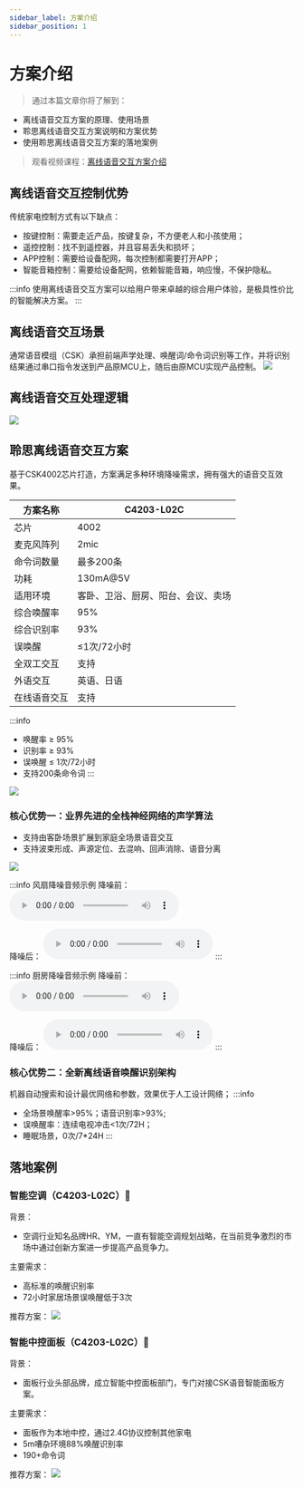 ```yaml
---
sidebar_label: 方案介绍
sidebar_position: 1
---
```


# 方案介绍

> 通过本篇文章你将了解到：
- 离线语音交互方案的原理、使用场景
- 聆思离线语音交互方案说明和方案优势
- 使用聆思离线语音交互方案的落地案例

> 观看视频课程：[离线语音交互方案介绍](https://www.bilibili.com/video/BV1JV411H763)

## 离线语音交互控制优势

传统家电控制方式有以下缺点：
- 按键控制：需要走近产品，按键复杂，不方便老人和小孩使用；
- 遥控控制：找不到遥控器，并且容易丢失和损坏；
- APP控制：需要给设备配网，每次控制都需要打开APP；
- 智能音箱控制：需要给设备配网，依赖智能音箱，响应慢，不保护隐私。

:::info
使用离线语音交互方案可以给用户带来卓越的综合用户体验，是极具性价比的智能解决方案。
:::

## 离线语音交互场景

通常语音模组（CSK）承担前端声学处理、唤醒词/命令词识别等工作，并将识别结果通过串口指令发送到产品原MCU上，随后由原MCU实现产品控制。
![](./files_new/files_Scheme_introduction/Interactive_scenario.png)


## 离线语音交互处理逻辑

![](./files_new/files_Scheme_introduction/Interaction_principle.png)

## 聆思离线语音交互方案

基于CSK4002芯片打造，方案满足多种环境降噪需求，拥有强大的语音交互效果。

| 方案名称 | **C4203-L02C** |
|----|-----------------|
| 芯片       | 4002                               |
| 麦克风阵列   | 2mic                               |
| 命令词数量 | 最多200条                          |
| 功耗        | 130mA@5V                           |
| 适用环境   | 客卧、卫浴、厨房、阳台、会议、卖场 |
| 综合唤醒率        | 95%                                |
| 综合识别率   | 93%                                |
| 误唤醒  | ≤1次/72小时                        |
| 全双工交互       | 支持                               |
| 外语交互   | 英语、日语                         |
| 在线语音交互    | 支持                               |

:::info
- 唤醒率 ≥ 95% 
- 识别率 ≥ 93% 
- 误唤醒 ≤ 1次/72小时
- 支持200条命令词
:::

![](./files_new/files_Scheme_introduction/effect.png)


### 核心优势一：业界先进的全栈神经网络的声学算法

- 支持由客卧场景扩展到家庭全场景语音交互
- 支持波束形成、声源定位、去混响、回声消除、语音分离 

![](./files_new/files_Scheme_introduction/algorithm.png)

:::info 风扇降噪音频示例
降噪前：
<audio id="audio" controls preload>
      <source id="mp3" src="/audio/audio1.mp3"/>
</audio>

降噪后：
<audio id="audio" controls preload>
      <source id="mp3" src="/audio/audio2.mp3"/>
</audio>
:::

:::info 厨房降噪音频示例
降噪前：
<audio id="audio" controls preload>
      <source id="mp3" src="/audio/audio3.mp3"/>
</audio>

降噪后：
<audio id="audio" controls preload>
      <source id="mp3" src="/audio/audio4.mp3"/>
</audio>
:::

### 核心优势二：全新离线语音唤醒识别架构

机器自动搜索和设计最优网络和参数，效果优于人工设计网络；
:::info 
- 全场景唤醒率>95%；语音识别率>93%;
- 误唤醒率：连续电视冲击<1次/72H；
- 睡眠场景，0次/7*24H
:::

## 落地案例

### 智能空调（C4203-L02C）
背景：
- 空调行业知名品牌HR、YM，一直有智能空调规划战略，在当前竞争激烈的市场中通过创新方案进一步提高产品竞争力。

主要需求：
- 高标准的唤醒识别率
- 72小时家居场景误唤醒低于3次

推荐方案：
![](./files_new/files_Scheme_introduction/conditioner.png)

### 智能中控面板（C4203-L02C）
背景：
- 面板行业头部品牌，成立智能中控面板部门，专门对接CSK语音智能面板方案。

主要需求：
- 面板作为本地中控，通过2.4G协议控制其他家电
- 5m嘈杂环境88%唤醒识别率
- 190+命令词

推荐方案：
![](./files_new/files_Scheme_introduction/mianban.png)



